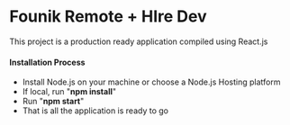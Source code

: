 # Founik Remote + HIre Dev

This project is a production ready application compiled using React.js



#### Installation Process

- Install Node.js on your machine or choose a Node.js Hosting platform
- If local, run "**npm install**"
- Run "**npm start**"
- That is all the application is ready to go